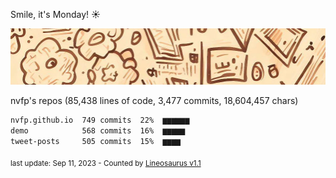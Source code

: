Smile, it's Monday! ☀️

![banner](https://github.com/nvfp/nvfp/raw/main/banner.jpg)

nvfp's repos (85,438 lines of code, 3,477 commits, 18,604,457 chars)

```txt
nvfp.github.io  749 commits  22%  ▆▆▆▆▆▆
demo            568 commits  16%  ▆▆▆▆▆
tweet-posts     505 commits  15%  ▆▆▆▆
```

<sub>last update: Sep 11, 2023 - Counted by [Lineosaurus v1.1](https://github.com/Lineosaurus/Lineosaurus)</sub>